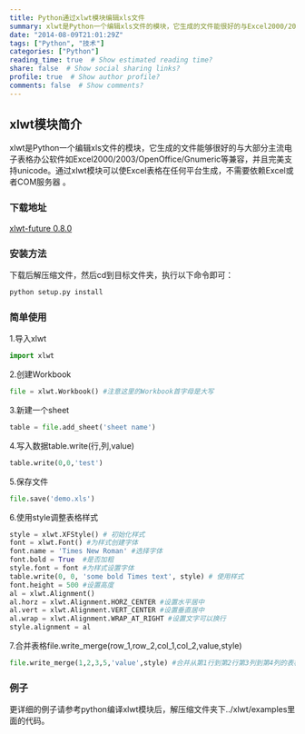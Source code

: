 ```yaml
---
title: Python通过xlwt模块编辑xls文件
summary: xlwt是Python一个编辑xls文件的模块，它生成的文件能很好的与Excel2000/2003/OpenOffice/Gnumeric兼容，并且完美支持unicode。通过xlwt模块Excel表格可以在任何平台生成，不需要依赖Excel或者COM服务器。
date: "2014-08-09T21:01:29Z"
tags: ["Python", "技术"]
categories: ["Python"]
reading_time: true  # Show estimated reading time?
share: false  # Show social sharing links?
profile: true  # Show author profile?
comments: false  # Show comments?
---
```

## xlwt模块简介

xlwt是Python一个编辑xls文件的模块，它生成的文件能够很好的与大部分主流电子表格办公软件如Excel2000/2003/OpenOffice/Gnumeric等兼容，并且完美支持unicode。通过xlwt模块可以使Excel表格在任何平台生成，不需要依赖Excel或者COM服务器
。

### 下载地址

[xlwt-future 0.8.0](https://pypi.python.org/pypi/xlwt-future/0.8.0)

### 安装方法

下载后解压缩文件，然后cd到目标文件夹，执行以下命令即可：

``` bash
python setup.py install
```

### 简单使用

1.导入xlwt

``` python
import xlwt
```

2.创建Workbook

``` python
file = xlwt.Workbook() #注意这里的Workbook首字母是大写
```

3.新建一个sheet

``` python
table = file.add_sheet('sheet name')
```

4.写入数据table.write(行,列,value)

``` python
table.write(0,0,'test')
```

5.保存文件

``` python
file.save('demo.xls')
```

6.使用style调整表格样式

``` python
style = xlwt.XFStyle() # 初始化样式
font = xlwt.Font() #为样式创建字体
font.name = 'Times New Roman' #选择字体
font.bold = True  #是否加粗
style.font = font #为样式设置字体
table.write(0, 0, 'some bold Times text', style) # 使用样式
font.height = 500 #设置高度
al = xlwt.Alignment()
al.horz = xlwt.Alignment.HORZ_CENTER #设置水平居中
al.vert = xlwt.Alignment.VERT_CENTER #设置垂直居中
al.wrap = xlwt.Alignment.WRAP_AT_RIGHT #设置文字可以换行
style.alignment = al
```

7.合并表格file.write_merge(row_1,row_2,col_1,col_2,value,style)

``` python
file.write_merge(1,2,3,5,'value',style) #合并从第1行到第2行第3列到第4列的表格
```

### 例子

更详细的例子请参考python编译xlwt模块后，解压缩文件夹下../xlwt/examples里面的代码。
